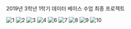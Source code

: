 2019년 3학년 1학기
데이터 베이스 수업 최종 프로젝트

![1](https://user-images.githubusercontent.com/63775931/94335192-dce0d480-0014-11eb-9c50-0fe616304fd7.JPG)
![2](https://user-images.githubusercontent.com/63775931/94335195-e0745b80-0014-11eb-8ff9-4d82027194c8.JPG)
![3](https://user-images.githubusercontent.com/63775931/94335196-e2d6b580-0014-11eb-969a-0e1c95a12e97.JPG)
![4](https://user-images.githubusercontent.com/63775931/94335199-e4a07900-0014-11eb-8c56-36fa65629ce7.JPG)
![6](https://user-images.githubusercontent.com/63775931/94335201-e79b6980-0014-11eb-9017-e7cda7f62cf6.JPG)
![7](https://user-images.githubusercontent.com/63775931/94335202-e9652d00-0014-11eb-8395-4a53233b51b0.JPG)
![8](https://user-images.githubusercontent.com/63775931/94335205-ec601d80-0014-11eb-99c9-c68c66f4bb40.JPG)
![9](https://user-images.githubusercontent.com/63775931/94335207-f08c3b00-0014-11eb-8909-9f77bb50d0a3.JPG)
![10](https://user-images.githubusercontent.com/63775931/94335213-f41fc200-0014-11eb-85db-f62889ae633b.JPG)
